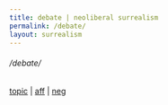 ```yaml
---
title: debate | neoliberal surrealism
permalink: /debate/
layout: surrealism 
---
```

###### /debate/<br>
<a href="https://pbkx.github.io/debate/topic">topic</a> | <a href="https://pbkx.github.io/debate/aff">aff</a> | <a href="https://pbkx.github.io/debate/neg">neg</a><br> 
